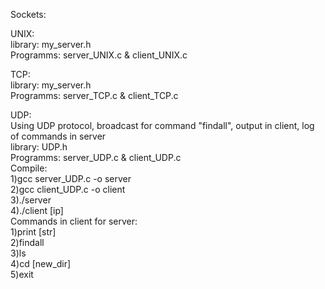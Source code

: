 Sockets:

UNIX:  
library: my_server.h  
Programms: server_UNIX.c & client_UNIX.c  

TCP:  
library: my_server.h  
Programms: server_TCP.c & client_TCP.c  


UDP:  
Using UDP protocol, broadcast for command "findall", output in client, log of commands in server  
library: UDP.h  
Programms: server_UDP.c & client_UDP.c  
Compile:  
1)gcc server_UDP.c -o server  
2)gcc client_UDP.c -o client  
3)./server  
4)./client [ip]  
Commands in client for server:  
1)print [str]  
2)findall  
3)ls  
4)cd [new_dir]  
5)exit  
